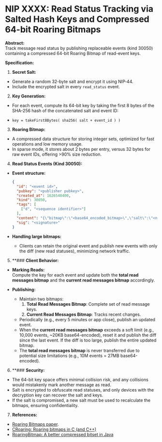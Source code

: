 # NIP XXXX: Read Status Tracking via Salted Hash Keys and Compressed 64-bit Roaring Bitmaps

**Abstract:**  
Track message read status by publishing replaceable events (kind 30050) containing a compressed 64-bit Roaring Bitmap of read-event keys.

**Specification:**

1. **Secret Salt:**
  
  - Generate a random 32-byte salt and encrypt it using NIP‑44.
  - Include the encrypted salt in every `read_status` event.
2. **Key Generation:**
  
  - For each event, compute its 64-bit key by taking the first 8 bytes of the SHA-256 hash of the concatenated salt and event ID:
  - ```
    key = takeFirst8Bytes( sha256( salt + event_id ) )
    ```
    
3. **Roaring Bitmap:**
  
  - A compressed data structure for storing integer sets, optimized for fast operations and low memory usage.
  - In sparse mode, it stores about 2 bytes per entry, versus 32 bytes for raw event IDs, offering >90% size reduction.
4. **Read Status Events (Kind 30050):**
  
  - **Event structure:**
    
    ```json
    {
      "id": "<event id>",
      "pubkey": "<publisher pubkey>",
      "created_at": 1626548400,
      "kind": 30050,
      "tags": [
        ["d", "<sequence identifier>"]
      ],
      "content": "{\"bitmap\":\"<base64_encoded_bitmap>\",\"salt\":\"<nip44_encrypted_salt>\"}",
      "sig": "<signature>"
    }
    ```
    
  - **Handling large bitmaps:**
    
    - Clients can retain the original event and publish new events with only the diff (new read statuses), minimizing network traffic.
5. **### **Client Behavior:**
  
  - **Marking Reads:**  
    Compute the key for each event and update both the **total read messages bitmap** and the **current read messages bitmap** accordingly.
    
  - **Publishing:**
    
    - Maintain two bitmaps:
      1. **Total Read Messages Bitmap**: Complete set of read message keys.
      2. **Current Read Messages Bitmap**: Tracks recent changes.
    - Periodically (e.g., every 5 minutes or app close), publish an updated event.
    - When the **current read messages bitmap** exceeds a soft limit (e.g., 10,000 events, ~20KB base64-encoded), reset it and publish the diff since the last event. If the diff is too large, publish the entire updated bitmap.
    - The **total read messages bitmap** is never transferred due to potential size limitations (e.g., 10M events = 27MB base64-encoded).
6. **### **Security:**
  
  - The 64-bit key space offers minimal collision risk, and any collisions would mistakenly mark another message as read.
  - Salt is encrypted to obfuscate read statuses, and only devices with the decryption key can recover the salt and keys.
  - If the salt is compromised, a new salt must be used to recalculate the bitmaps, ensuring confidentiality.
7. **References:**
  
  - [Roaring Bitmaps paper](https://arxiv.org/abs/1402.6407).
  - [CRoaring: Roaring bitmaps in C (and C++)](https://github.com/RoaringBitmap/CRoaring)
  - [RoaringBitmap: A better compressed bitset in Java](https://github.com/RoaringBitmap/RoaringBitmap)

